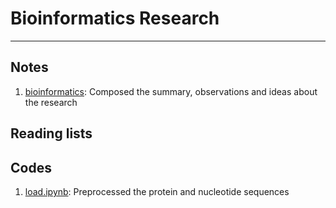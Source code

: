 # Bioinformatics Research
--------

## Notes
1. [bioinformatics](https://github.com/chuducthang77/Summer_code/blob/main/bioinformatics/document/bioinformatics.pdf): Composed the summary, observations and ideas about the research

## Reading lists

## Codes
1. [load.ipynb](https://github.com/chuducthang77/Summer_code/blob/main/bioinformatics/code/load.ipynb): Preprocessed the protein and nucleotide sequences
